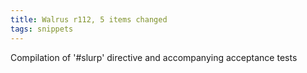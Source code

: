 ```yaml
---
title: Walrus r112, 5 items changed
tags: snippets
---
```


Compilation of '\#slurp' directive and accompanying acceptance tests
